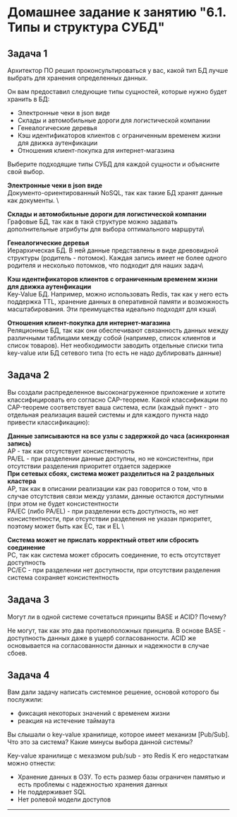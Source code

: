 # Домашнее задание к занятию "6.1. Типы и структура СУБД"

## Задача 1

Архитектор ПО решил проконсультироваться у вас, какой тип БД 
лучше выбрать для хранения определенных данных.

Он вам предоставил следующие типы сущностей, которые нужно будет хранить в БД:

- Электронные чеки в json виде
- Склады и автомобильные дороги для логистической компании
- Генеалогические деревья
- Кэш идентификаторов клиентов с ограниченным временем жизни для движка аутенфикации
- Отношения клиент-покупка для интернет-магазина

Выберите подходящие типы СУБД для каждой сущности и объясните свой выбор.

**Электронные чеки в json виде** \
Документо-ориентированный NoSQL, так как такие БД хранят данные как документы. \

**Склады и автомобильные дороги для логистической компании** \
Графовые БД, так как в такй структуре можно задавать дополнительные атрибуты для выбора оптимального маршрута\

**Генеалогические деревья**\
Иерархическая БД. В ней данные представлены в виде древовидной структуры (родитель - потомок). Каждая запись имеет не более одного родителя и несколько потомков, что подходит для наших задач\

**Кэш идентификаторов клиентов с ограниченным временем жизни для движка аутенфикации**\
Key-Value БД. Например, можно использовать Redis, так как у него есть поддержка TTL, хранение данных в оперативной памяти и возможность масштабирования. Эти преимущества идеально подходят для кэша\

**Отношения клиент-покупка для интернет-магазина** \
Реляционные БД, так как они обеспечивают связанность данных между различными таблицами между собой (например, список клиентов и список товаров). Нет необходимости заводить отдельные списки типа key-value или БД сетевого типа (то есть не надо дублировать данные) 
## Задача 2

Вы создали распределенное высоконагруженное приложение и хотите классифицировать его согласно 
CAP-теореме. Какой классификации по CAP-теореме соответствует ваша система, если 
(каждый пункт - это отдельная реализация вашей системы и для каждого пункта надо привести классификацию):

**Данные записываются на все узлы с задержкой до часа (асинхронная запись)** \
AP - так как отсутствует консистентность \
PA/EL - при разделении данные доступны, но не консистентны, при отсутствии разделения приоритет отдается задержке \
**При сетевых сбоях, система может разделиться на 2 раздельных кластера** \
AP, так как в описании реализации как раз говорится о том, что в случае отсутствия связи между узлами, данные остаются доступными (при этом не будет консистентности \
PA/EC (либо PA/EL) - при разделении есть доступность, но нет консистентности, при отсутствии разделения не указан приоритет, поэтому может быть как EC, так и EL \

**Система может не прислать корректный ответ или сбросить соединение** \
PC, так как система может сбросить соединение, то есть отсутствует доступность \
PC/EC - при разделении нет доступности, при отсутствии разделения система сохраняет консистентность


## Задача 3

Могут ли в одной системе сочетаться принципы BASE и ACID? Почему?

Не могут, так как это два противоположных принципа. В основе BASE - доступность данных даже в ущерб согласованности. ACID же основывается на согласованности данных и надежности в случае сбоев. 

## Задача 4

Вам дали задачу написать системное решение, основой которого бы послужили:

- фиксация некоторых значений с временем жизни
- реакция на истечение таймаута

Вы слышали о key-value хранилище, которое имеет механизм [Pub/Sub]. 
Что это за система? Какие минусы выбора данной системы?

Key-value хранилище с мехазмом pub/sub - это Redis
К его недостаткам можно отнести:
- Хранение данных в ОЗУ. То есть размер базы ограничен памятью и есть проблемы с надежностью хранения данных
- Не поддерживает SQL
- Нет ролевой модели доступов

---
